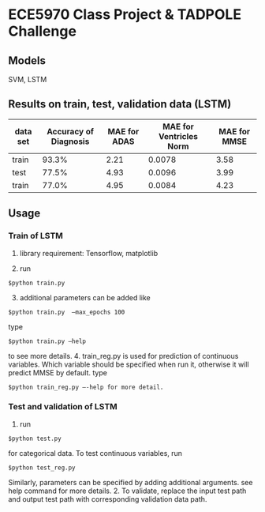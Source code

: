 # ECE5970 Class Project & TADPOLE Challenge



## Models
SVM, 
LSTM


## Results on train, test, validation data (LSTM)

| data set | Accuracy of Diagnosis |MAE for ADAS|MAE for Ventricles Norm|MAE for MMSE|
|---|---|---|---|---|
| train | 93.3% | 2.21 | 0.0078 | 3.58 |
| test | 77.5% | 4.93 | 0.0096 | 3.99 |
| train | 77.0% | 4.95 | 0.0084 | 4.23 |


## Usage

### Train of LSTM

1. library requirement: Tensorflow, matplotlib

2. run 
```
$python train.py
```

3. additional parameters can be added like 
```
$python train.py  —max_epochs 100
```
type
```
$python train.py —help
```
to see more details.
4. train_reg.py is used for prediction of continuous variables. Which variable should be specified when run it, otherwise it will predict MMSE by default. type
```
$python train_reg.py —-help for more detail.
```

### Test and validation of LSTM

1. run
```
$python test.py
```
for categorical data. To test continuous variables, run
```
$python test_reg.py
```
Similarly, parameters can be specified by adding additional arguments. see help command for more details.
2. To validate, replace the input test path and output test path with corresponding validation data path.

###


